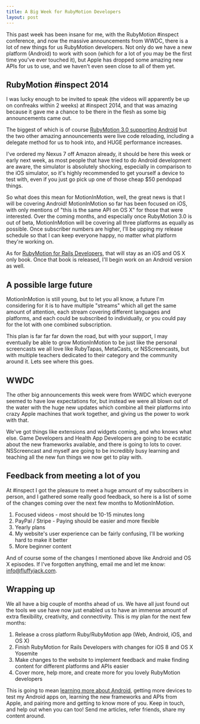 ```yaml
---
title: A Big Week for RubyMotion Developers
layout: post
---
```


This past week has been insane for me, with the RubyMotion #inspect conference, and now the massive announcements from WWDC, there is a lot of new things for us RubyMotion developers. Not only do we have a new platform (Android) to work with soon (which for a lot of you may be the first time you've ever touched it), but Apple has dropped some amazing new APIs for us to use, and we haven't even seen close to all of them yet.

## RubyMotion #inspect 2014

I was lucky enough to be invited to speak (the videos will apparently be up on confreaks within 2 weeks) at #inspect 2014, and that was amazing because it gave me a chance to be there in the flesh as some big announcements came out.

The biggest of which is of course [RubyMotion 3.0 supporting Android](http://blog.rubymotion.com/post/87048665656/rubymotion-3-0-sneak-peek-android-support) but the two other amazing announcements were live code reloading, including a delegate method for us to hook into, and HUGE performance increases.

I've ordered my Nexus 7 off Amazon already, it should be here this week or early next week, as most people that have tried to do Android development are aware, the simulator is absolutely shocking, especially in comparison to the iOS simulator, so it's highly recommended to get yourself a device to test with, even if you just go pick up one of those cheap $50 pendopad things.

So what does this mean for MotionInMotion, well, the great news is that I will be covering Android! MotionInMotion so far has been focused on iOS, with only mentions of "this is the same API on OS X" for those that were interested. Over the coming months, and especially once RubyMotion 3.0 is out of beta, MotionInMotion will be covering all three platforms as equally as possible. Once subscriber numbers are higher, I'll be upping my release schedule so that I can keep everyone happy, no matter what platform they're working on.

As for [RubyMotion for Rails Developers](http://book.motioninmotion.tv/), that will stay as an iOS and OS X only book. Once that book is released, I'll begin work on an Android version as well.

## A possible large future

MotionInMotion is still young, but to let you all know, a future I'm considering for it is to have multiple "streams" which all get the same amount of attention, each stream covering different languages and platforms, and each could be subscribed to individually, or you could pay for the lot with one combined subscription.

This plan is far far far down the road, but with your support, I may eventually be able to grow MotionInMotion to be just like the personal screencasts we all love like RubyTapas, MetaCasts, or NSScreencasts, but with multiple teachers dedicated to their category and the community around it. Lets see where this goes.

## WWDC

The other big announcements this week were from WWDC which everyone seemed to have low expectations for, but instead we were all blown out of the water with the huge new updates which combine all their platforms into crazy Apple machines that work together, and giving us the power to work with that.

We've got things like extensions and widgets coming, and who knows what else. Game Developers and Health App Developers are going to be ecstatic about the new frameworks available, and there is going to lots to cover. NSScreencast and myself are going to be incredibly busy learning and teaching all the new fun things we now get to play with.

## Feedback from meeting a lot of you

At #inspect I got the pleasure to meet a huge amount of my subscribers in person, and I gathered some really good feedback, so here is a list of some of the changes coming over the next few months to MotionInMotion.

1. Focused videos - most should be 10-15 minutes long
2. PayPal / Stripe - Paying should be easier and more flexible
3. Yearly plans
4. My website's user experience can be fairly confusing, I'll be working hard to make it better
5. More beginner content

And of course some of the changes I mentioned above like Android and OS X episodes. If I've forgotten anything, email me and let me know: [info@fluffyjack.com](mailto:info@fluffyjack.com).

## Wrapping up

We all have a big couple of months ahead of us. We have all just found out the tools we use have now just enabled us to have an immense amount of extra flexibility, creativity, and connectivity. This is my plan for the next few months:

1. Release a cross platform Ruby/RubyMotion app (Web, Android, iOS, and OS X)
2. Finish RubyMotion for Rails Developers with changes for iOS 8 and OS X Yosemite
3. Make changes to the website to implement feedback and make finding content for different platforms and APIs easier
4. Cover more, help more, and create more for you lovely RubyMotion developers

This is going to mean [learning more about Android](http://developer.android.com/training/index.html), getting more devices to test my Android apps on, learning the new frameworks and APIs from Apple, and pairing more and getting to know more of you. Keep in touch, and help out when you can too! Send me articles, refer friends, share my content around.

